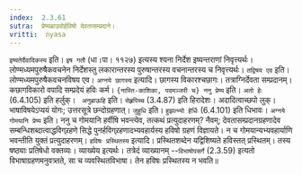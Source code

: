 ```yaml
---
index:  2.3.61
sutra:  प्रेष्यब्राउवोर्हविषो देवतासम्प्रदाने।
vritti:  nyasa
---
```


`इष्यतेर्दैवादिकस्य` इति। `इष गतौ` (धा।पा। ११२७) इत्यस्य श्यना निर्देश इष्यन्तराणां निवृत्त्यर्थः। लोण्मध्यमपुरुषैकवचनेन निर्देशस्तु लकारान्तरस्य पुरुषान्तरस्य वचनान्तरस्य च निवृत्त्यर्थः। `तद्विषय एव` इति। लोण्मध्यमपुरुषैकवचनविषय एव। `अग्नये छागस्य` इत्यादि। छागस्य विकारश्चछागः। तत्राग्निर्देवता सम्प्रदानम्। कछागविकारो वपादि सम्प्रदेयं हविः कर्म। `{नास्ति-काशिका, पदमञ्जरी च} ननु प्रेष्य` इति। `अतो हेः` (6.4.105) इति हर्लुक्। ` अनुब्राऊहि` इति। `सेह्र्रपिच्च` (3.4.87) इति हिरादेशः। अदादित्वाच्छपो लुक्। भाषाविषयेऽप्ययं योगः; उत्तरसूत्रे छन्दोग्रहणात्। `जुहुधि` इति। `हुझल्भ्यो हेर्धिः` (6.4.101) इति धिभावः। `अग्नये गोमयानि प्रेष्य` इति। ननु च गोमयानि हर्वीषि भवन्त्येव, तत्कथं प्रत्युदाहरणम्? नैवम्; देवतासम्प्रदानग्रहणादेव सम्बन्धिशब्दात्वाद्धविग्र्रहणे सिद्धे पुनर्हविग्र्रहणादभ्यवहार्यस्य हविषो ग्रहणं विज्ञायते। न च गोमयान्यभ्यवहार्याणि भवन्तीति युक्तं प्रत्युदाहरणम्।
`हविषः प्रस्थितस्य` इत्यादि। प्रस्थितशब्देन यद्विशिष्यते हविस्तत् प्रस्थितम्। तस्य षष्ठ्याः प्रतिषेधो वक्तव्यः। व्याख्येय इत्यर्थः। तत्रेदं व्याख्यानम् --`विभाषोपसर्गे` (2.3.59) इत्यतो विभाषाग्रहणमनुवत्र्तते, सा च व्यवस्थितविभाषा। तेन हविषः प्रस्थितस्य न भवति॥
